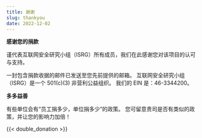 ```yaml
---
title: 谢谢
slug: thankyou
date: 2022-12-02
---
```


  <div class="container">
    <p><strong>感谢您的捐款</strong></p>
    <p>谨代表互联网安全研究小组（ISRG）所有成员，我们在此感谢您对该项目的认可与支持。</p>
    <p>一封包含捐款收据的邮件已发送至您先前提供的邮箱。 互联网安全研究小组（ISRG）是一个 501(c)(3) 非营利公益组织。 我们的 EIN 是：46-3344200。</p>
    <p class="pt-2"><strong>多多益善</strong></p>
    <p>有些单位会有“员工捐多少，单位捐多少”的政策。 您可留意贵司是否有类似的政策，并让您的影响力加倍！</p>
    <div class="pt-2">
      {{< double_donation >}}
    </div>
  </div>
